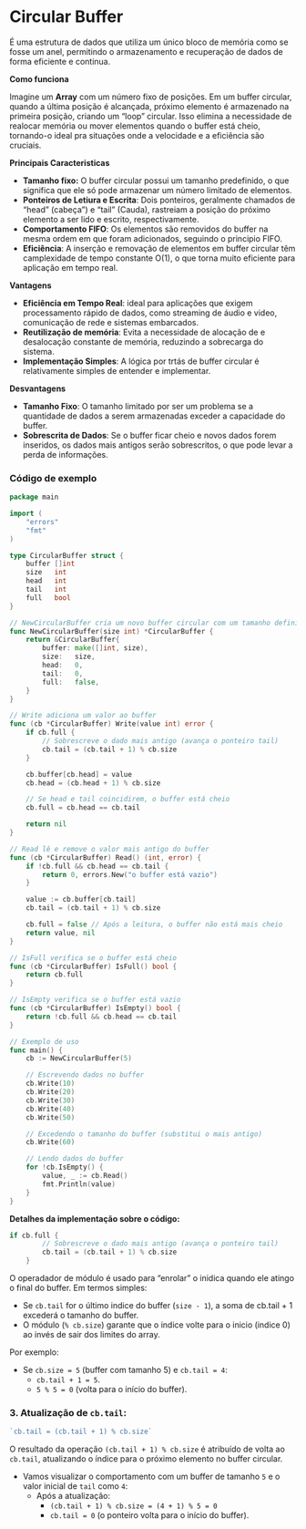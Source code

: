 # Circular Buffer

É uma estrutura de dados que utiliza um único bloco de memória como se fosse um anel, permitindo o armazenamento e recuperação de dados de forma eficiente e continua. 

**Como funciona**

Imagine um **Array** com um número fixo de posições. Em um buffer circular, quando a última posição é alcançada, próximo elemento é armazenado na primeira posição, criando um  “loop” circular. Isso elimina a necessidade de realocar memória ou mover elementos quando o buffer está cheio, tornando-o ideal pra situações onde a velocidade e a eficiência são cruciais. 

**Principais Caracteristicas**

- **Tamanho fixo:** O buffer circular possui um tamanho predefinido, o que significa que ele só pode armazenar um número limitado de elementos.
- **Ponteiros de Letiura e Escrita**: Dois ponteiros, geralmente chamados de  “head” (cabeça”) e “tail” (Cauda), rastreiam a posição do próximo elemento a ser lido e escrito, respectivamente.
- **Comportamento FIFO**: Os elementos são removidos do buffer na mesma ordem em que foram adicionados, seguindo o principio FIFO.
- **Eficiência**: A inserção e removação de elementos em buffer circular têm camplexidade de tempo constante O(1), o que torna muito eficiente para aplicação em tempo real.

**Vantagens**

- **Eficiência em Tempo Real**: ideal para aplicações que exigem processamento rápido de dados, como streaming de áudio e video, comunicação de rede e sistemas embarcados.
- **Reutilização de memória**: Evita a necessidade de alocação de e desalocação constante de memória, reduzindo a sobrecarga do sistema.
- **Implementação Simples**: A lógica por trtás de buffer circular é relativamente simples de entender e implementar.

**Desvantagens**

- **Tamanho Fixo**: O tamanho limitado por ser um problema se a quantidade de dados a serem armazenadas  exceder a capacidade do buffer.
- **Sobrescrita de Dados**: Se o buffer ficar cheio e novos dados forem inseridos, os dados mais antigos serão sobrescritos, o que pode levar a perda de informações.

### Código de exemplo

```go
package main

import (
	"errors"
	"fmt"
)

type CircularBuffer struct {
	buffer []int
	size   int
	head   int
	tail   int
	full   bool
}

// NewCircularBuffer cria um novo buffer circular com um tamanho definido
func NewCircularBuffer(size int) *CircularBuffer {
	return &CircularBuffer{
		buffer: make([]int, size),
		size:   size,
		head:   0,
		tail:   0,
		full:   false,
	}
}

// Write adiciona um valor ao buffer
func (cb *CircularBuffer) Write(value int) error {
	if cb.full {
		// Sobrescreve o dado mais antigo (avança o ponteiro tail)
		cb.tail = (cb.tail + 1) % cb.size
	}

	cb.buffer[cb.head] = value
	cb.head = (cb.head + 1) % cb.size

	// Se head e tail coincidirem, o buffer está cheio
	cb.full = cb.head == cb.tail

	return nil
}

// Read lê e remove o valor mais antigo do buffer
func (cb *CircularBuffer) Read() (int, error) {
	if !cb.full && cb.head == cb.tail {
		return 0, errors.New("o buffer está vazio")
	}

	value := cb.buffer[cb.tail]
	cb.tail = (cb.tail + 1) % cb.size

	cb.full = false // Após a leitura, o buffer não está mais cheio
	return value, nil
}

// IsFull verifica se o buffer está cheio
func (cb *CircularBuffer) IsFull() bool {
	return cb.full
}

// IsEmpty verifica se o buffer está vazio
func (cb *CircularBuffer) IsEmpty() bool {
	return !cb.full && cb.head == cb.tail
}

// Exemplo de uso
func main() {
	cb := NewCircularBuffer(5)

	// Escrevendo dados no buffer
	cb.Write(10)
	cb.Write(20)
	cb.Write(30)
	cb.Write(40)
	cb.Write(50)

	// Excedendo o tamanho do buffer (substitui o mais antigo)
	cb.Write(60)

	// Lendo dados do buffer
	for !cb.IsEmpty() {
		value, _ := cb.Read()
		fmt.Println(value)
	}
}

```

**Detalhes da implementação sobre o código:** 

```go
if cb.full {
		// Sobrescreve o dado mais antigo (avança o ponteiro tail)
		cb.tail = (cb.tail + 1) % cb.size
	}
```

O operadador de módulo é usado para “enrolar” o inidica quando ele atingo o final do buffer. Em termos simples: 

- Se `cb.tail` for o último indice do buffer (`size - 1`), a soma de cb.tail + 1 excederá o tamanho do buffer.
- O módulo (`% cb.size`) garante que o indice volte para o inicio (indice 0) ao invés de sair dos limites do array.

Por exemplo: 

- Se `cb.size = 5` (buffer com tamanho 5) e `cb.tail = 4`:
    - `cb.tail + 1 = 5`.
    - `5 % 5 = 0` (volta para o início do buffer).

### **3. Atualização de** `cb.tail`**:**

```go
`cb.tail = (cb.tail + 1) % cb.size`
```

O resultado da operação `(cb.tail + 1) % cb.size` é atribuído de volta ao `cb.tail`, atualizando o índice para o próximo elemento no buffer circular.

- Vamos visualizar o comportamento com um buffer de tamanho `5` e o valor inicial de `tail` como `4`:
    - Após a atualização:
        - `(cb.tail + 1) % cb.size = (4 + 1) % 5 = 0`
        - `cb.tail = 0` (o ponteiro volta para o início do buffer).